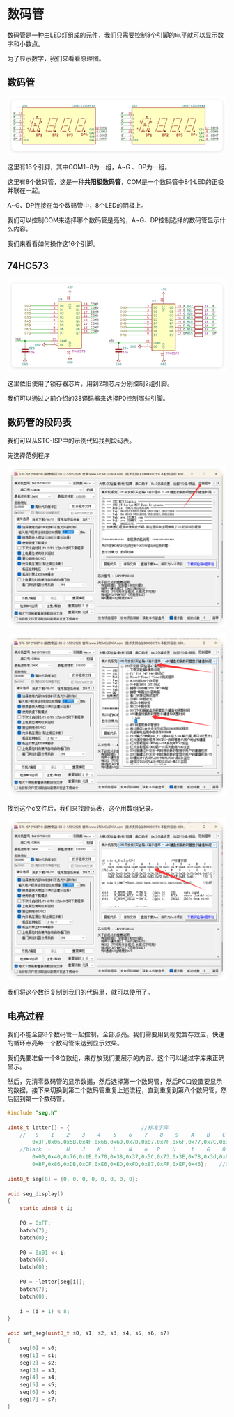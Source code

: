 # 数码管

数码管是一种由LED灯组成的元件，我们只需要控制8个引脚的电平就可以显示数字和小数点。

为了显示数字，我们来看看原理图。

## 数码管

![QQ_1759674263774](./%E6%95%B0%E7%A0%81%E7%AE%A1.assets/QQ_1759674263774.png)

这里有16个引脚，其中COM1~8为一组，A~G 、DP为一组。

这里有8个数码管，这是一种**共阳极数码管**，COM是一个数码管中8个LED的正极并联在一起。

A~G、DP连接在每个数码管中，8个LED的阴极上。

我们可以控制COM来选择哪个数码管是亮的，A~G、DP控制选择的数码管显示什么内容。

我们来看看如何操作这16个引脚。

## 74HC573

![QQ_1759674716398](./%E6%95%B0%E7%A0%81%E7%AE%A1.assets/QQ_1759674716398.png)

这里依旧使用了锁存器芯片，用到2颗芯片分别控制2组引脚。

我们可以通过之前介绍的38译码器来选择P0控制哪些引脚。

## 数码管的段码表

我们可以从STC-ISP中的示例代码找到段码表。

先选择范例程序

![QQ_1759674932466](./%E6%95%B0%E7%A0%81%E7%AE%A1.assets/QQ_1759674932466.png)

![QQ_1759674974703](./%E6%95%B0%E7%A0%81%E7%AE%A1.assets/QQ_1759674974703.png)

找到这个c文件后，我们来找段码表，这个用数组记录。

![QQ_1759675026035](./%E6%95%B0%E7%A0%81%E7%AE%A1.assets/QQ_1759675026035.png)

我们将这个数组复制到我们的代码里，就可以使用了。

## 电亮过程

我们不能全部8个数码管一起控制，全部点亮。我们需要用到视觉暂存效应，快速的循环点亮每一个数码管来达到显示效果。

我们先要准备一个8位数组，来存放我们要展示的内容。这个可以通过字库来正确显示。

然后，先清零数码管的显示数据，然后选择第一个数码管，然后P0口设置要显示的数据，接下来切换到第二个数码管重复上述流程，直到重复到第八个数码管，然后回到第一个数码管。

```c
#include "seg.h"

uint8_t letter[] = {                       //标准字库
    //   0    1    2    3    4    5    6    7    8    9    A    B    C    D    E    F
        0x3F,0x06,0x5B,0x4F,0x66,0x6D,0x7D,0x07,0x7F,0x6F,0x77,0x7C,0x39,0x5E,0x79,0x71,
    //black  -     H    J    K    L    N    o   P    U     t    G    Q    r   M    y
        0x00,0x40,0x76,0x1E,0x70,0x38,0x37,0x5C,0x73,0x3E,0x78,0x3d,0x67,0x50,0x37,0x6e,
        0xBF,0x86,0xDB,0xCF,0xE6,0xED,0xFD,0x87,0xFF,0xEF,0x46};    //0. 1. 2. 3. 4. 5. 6. 7. 8. 9. -1

uint8_t seg[8] = {0, 0, 0, 0, 0, 0, 0, 0};

void seg_display()
{
    static uint8_t i;

    P0 = 0xFF;
    batch(7);
    batch(0);

    P0 = 0x01 << i;
    batch(6);
    batch(0);

    P0 = ~letter[seg[i]];
    batch(7);
    batch(0);
    
    i = (i + 1) % 8;
}

void set_seg(uint8_t s0, s1, s2, s3, s4, s5, s6, s7)
{
    seg[0] = s0;
    seg[1] = s1;
    seg[2] = s2;
    seg[3] = s3;
    seg[4] = s4;
    seg[5] = s5;
    seg[6] = s6;
    seg[7] = s7;
}
```


